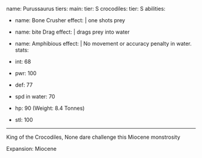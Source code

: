 name: Purussaurus
tiers:
  main: 
    tier: S
  crocodiles:
    tier: S
abilities:
  - name: Bone Crusher
    effect: |
      one shots prey

  - name: bite Drag
    effect: |
      drags prey into water
      
  - name: Amphibious
    effect: |
    No movement or accuracy penalty in water.
stats:
  - int: 68
  - pwr: 100
  - def: 77
  - spd in water: 70
  - hp: 90 (Weight: 8.4 Tonnes)
  - stl: 100
---
King of the Crocodiles, None dare challenge this Miocene monstrosity

Expansion: Miocene
